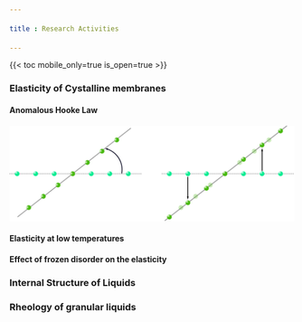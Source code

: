 ```yaml
---

title : Research Activities

---
```


{{< toc mobile_only=true is_open=true >}}

### Elasticity of Cystalline membranes

#### Anomalous Hooke Law

![](/static/uploads/RotMix.png)

#### Elasticity at low temperatures

#### Effect of frozen disorder on the elasticity

### Internal Structure of Liquids

### Rheology of granular liquids
